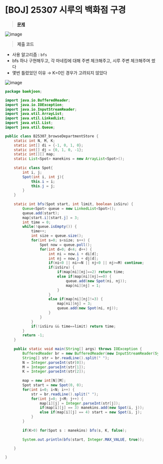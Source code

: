 # [BOJ] 25307 시루의 백화점 구경
> **[문제](https://www.acmicpc.net/problem/25307)**
> 
![image](https://user-images.githubusercontent.com/80896077/192089640-0aa01bc3-d910-418c-ad2e-97510dc66282.png)

> **제출 코드**
> 
- 사용 알고리즘 : `bfs`
- bfs 하나 구현해두고, 각 마네킹에 대해 주변 체크해주고, 시루 주변 체크해주며 썼다
- 몇번 틀렸었던 이유 → K=0인 경우가 고려되지 않았다

![image](https://user-images.githubusercontent.com/80896077/192089658-74bbb4be-2e9b-4112-aa85-f7a16b5798b8.png)

```java
package baekjoon;

import java.io.BufferedReader;
import java.io.IOException;
import java.io.InputStreamReader;
import java.util.ArrayList;
import java.util.LinkedList;
import java.util.List;
import java.util.Queue;

public class B25307_browseDepartmentStore {
	static int N, M, K;
	static int[] di = {-1, 0, 1, 0};
	static int[] dj = {0, 1, 0, -1};
	static int[][] map;
	static List<Spot> manekins = new ArrayList<Spot>();
	
	static class Spot{
		int i, j;
		Spot(int i, int j){
			this.i = i;
			this.j = j;
		}
	}
	
	static int bfs(Spot start, int limit, boolean isSiru) {
		Queue<Spot> queue = new LinkedList<Spot>();
		queue.add(start);
		map[start.i][start.j] = 3;
		int time = 0;
		while(!queue.isEmpty()) {
			time++;
			int size = queue.size();
			for(int s=0; s<size; s++) {
				Spot now = queue.poll();
				for(int d=0; d<4; d++) {
					int ni = now.i + di[d];
					int nj = now.j + dj[d];
					if(ni<0 || ni>=N || nj<0 || nj>=M) continue;
					if(isSiru) {
						if(map[ni][nj]==2) return time;
						else if(map[ni][nj]==0) {
							queue.add(new Spot(ni, nj));
							map[ni][nj] = 1;
						}
					}
					else if(map[ni][nj]!=3) {
						map[ni][nj] = 3;
						queue.add(new Spot(ni, nj));
					}
				}
			}
			if(!isSiru && time==limit) return time;
		}
		return -1;
	}
	
	public static void main(String[] args) throws IOException {
		BufferedReader br = new BufferedReader(new InputStreamReader(System.in));
		String[] str = br.readLine().split(" ");
		N = Integer.parseInt(str[0]);
		M = Integer.parseInt(str[1]);
		K = Integer.parseInt(str[2]);
		
		map = new int[N][M];
		Spot start = new Spot(0, 0);
		for(int i=0; i<N; i++) {
			str = br.readLine().split(" ");
			for(int j=0; j<M; j++) {
				map[i][j] = Integer.parseInt(str[j]);
				if(map[i][j] == 3) manekins.add(new Spot(i, j));
				else if(map[i][j] == 4) start = new Spot(i, j); 
			}
		}
		
		if(K>0) for(Spot s : manekins) bfs(s, K, false);
		
		System.out.println(bfs(start, Integer.MAX_VALUE, true));
		
	}

}
```
